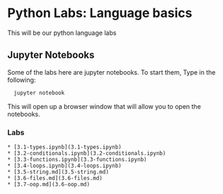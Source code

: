 # Python Labs: Language basics 

This will be our python language labs



## Jupyter Notebooks

Some of the labs here are jupyter notebooks.  To start them, Type in the following:

```bash
  jupyter notebook
```


This will open up a browser window that will allow you to open the notebooks. 


### Labs

    * [3.1-types.ipynb](3.1-types.ipynb)
    * [3.2-conditionals.ipynb](3.2-conditionals.ipynb)
    * [3.3-functions.ipynb](3.3-functions.ipynb)
    * [3.4-loops.ipynb](3.4-loops.ipynb)
    * [3.5-string.md](3.5-string.md)
    * [3.6-files.md](3.6-files.md)
    * [3.7-oop.md](3.6-oop.md)
